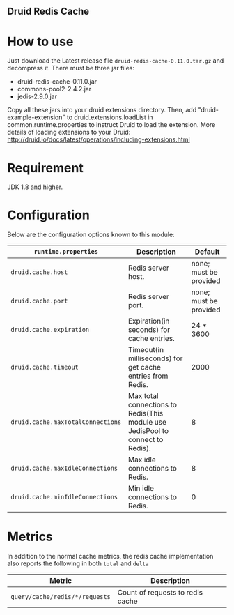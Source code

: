Druid Redis Cache
--------------------

# How to use
Just download the Latest release file `druid-redis-cache-0.11.0.tar.gz` and decompress it. There must be three jar files:

* druid-redis-cache-0.11.0.jar
* commons-pool2-2.4.2.jar
* jedis-2.9.0.jar

Copy all these jars into your druid extensions directory. Then, add "druid-example-extension" to druid.extensions.loadList in common.runtime.properties to instruct Druid to load the extension.
More details of loading extensions to your Druid: http://druid.io/docs/latest/operations/including-extensions.html

# Requirement
JDK 1.8 and higher.

# Configuration
Below are the configuration options known to this module:

|`runtime.properties`|Description|Default|
|--------------------|-----------|-------|
|`druid.cache.host`|Redis server host.|none; must be provided|
|`druid.cache.port`|Redis server port.|none; must be provided|
|`druid.cache.expiration`|Expiration(in seconds) for cache entries.|24 * 3600|
|`druid.cache.timeout`|Timeout(in milliseconds) for get cache entries from Redis.|2000|
|`druid.cache.maxTotalConnections`|Max total connections to Redis(This module use JedisPool to connect to Redis).|8|
|`druid.cache.maxIdleConnections`|Max idle connections to Redis.|8|
|`druid.cache.minIdleConnections`|Min idle connections to Redis.|0|

# Metrics
In addition to the normal cache metrics, the redis cache implementation also reports the following in both `total` and `delta`

|Metric|Description|
|------|-----------|
|`query/cache/redis/*/requests`|Count of requests to redis cache|